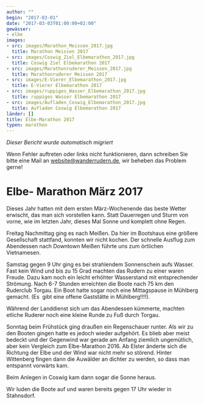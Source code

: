 ```yaml
---
author: ""
begin: "2017-03-01"
date: "2017-03-03T01:00:00+02:00"
gewässer:
- elbe
images:
- src: images/Marathon_Meissen_2017.jpg
  title: Marathon Meissen 2017
- src: images/Coswig_Ziel_Elbemarathon_2017.jpg
  title: Coswig Ziel Elbemarathon 2017
- src: images/Marathonruderer_Meissen_2017.jpg
  title: Marathonruderer Meissen 2017
- src: images/E-Vierer_Elbemarathon_2017.jpg
  title: E-Vierer Elbemarathon 2017
- src: images/ruppiges_Wasser_Elbemarathon_2017.jpg
  title: ruppiges Wasser Elbemarathon 2017
- src: images/Aufladen_Coswig_Elbemarathon_2017.jpg
  title: Aufladen Coswig Elbemarathon 2017
länder: []
title: Elbe-Marathon 2017
typen: marathon
---
```



*Dieser Bericht wurde automatisch migriert*

Wenn Fehler auftreten oder links nicht funktionieren, dann schreiben Sie bitte eine Mail an website@wanderrudern.de, wir beheben das Problem gerne!



# Elbe- Marathon März 2017


Dieses Jahr hatten mit dem ersten März-Wochenende das beste Wetter erwischt, das man sich vorstellen kann. Statt Dauerregen und Sturm von vorne, wie im letzten Jahr, dieses Mal Sonne und komplett ohne Regen.

Freitag Nachmittag ging es nach Meißen. Da hier im Bootshaus eine größere Gesellschaft stattfand, konnten wir nicht kochen. Der schnelle Ausflug zum Abendessen nach Downtown Meißen führte uns zum örtlichen Vietnamesen.

Samstag gegen 9 Uhr ging es bei strahlendem Sonnenschein aufs Wasser. Fast kein Wind und bis zu 15 Grad machten das Rudern zu einer waren Freude. Dazu kam noch ein leicht erhöhter Wasserstand mit entsprechender Strömung. Nach 6-7 Stunden erreichten die Boote nach 75 km den Ruderclub Torgau. Ein Boot hatte sogar noch eine Mittagspause in Mühlberg gemacht. (Es  gibt eine offene Gaststätte in Mühlberg!!!!).

Während der Landdienst sich um das Abendessen kümmerte, machten etliche Ruderer noch eine kleine Runde zu Fuß durch Torgau.

Sonntag beim Frühstück ging draußen ein Regenschauer runter. Als wir zu den Booten gingen hatte es jedoch wieder aufgehört. Es blieb aber meist bedeckt und der Gegenwind war gerade am Anfang ziemlich ungemütlich, aber kein Vergleich zum Elbe-Marathon 2016. Ab Elster änderte sich die Richtung der Elbe und der Wind war nicht mehr so störend. Hinter Wittenberg fingen dann die Auwälder an dichter zu werden, so dass man entspannt vorwärts kam.

Beim Anlegen in Coswig kam dann sogar die Sonne heraus.

Wir luden die Boote auf und waren bereits gegen 17 Uhr wieder in Stahnsdorf.
